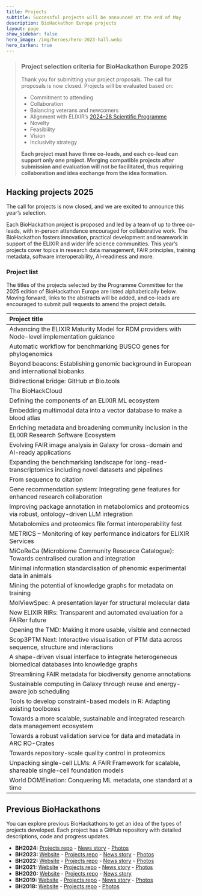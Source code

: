 ```yaml
---
title: Projects
subtitle: Successful projects will be announced at the end of May
description: BioHackathon Europe projects
layout: page
show_sidebar: false
hero_image: /img/heroes/hero-2023-hall.webp
hero_darken: true
---
```


> ### **Project selection criteria for BioHackathon Europe 2025**  
>  
> Thank you for submitting your project proposals. The call for proposals is now closed. Projects will be evaluated based on:  
> - Commitment to attending  
> - Collaboration  
> - Balancing veterans and newcomers  
> - Alignment with ELIXIR’s [2024–28 Scientific Programme](https://elixir-europe.org/news/programme-2024-28)  
> - Novelty  
> - Feasibility  
> - Vision  
> - Inclusivity strategy  
>  
> **Each project must have three co-leads, and each co-lead can support only one project. Merging compatible projects after submission and evaluation will not be facilitated, thus requiring collaboration and idea exchange from the idea formation.**  

## Hacking projects 2025

The call for projects is now closed, and we are excited to announce this year’s selection.

Each BioHackathon project is proposed and led by a team of up to three co-leads, with in-person attendance encouraged for collaborative work. The BioHackathon fosters innovation, practical development and teamwork in support of the ELIXIR and wider life science communities. This year’s projects cover topics in research data management, FAIR principles, training metadata, software interoperability, AI-readiness and more.

### Project list

The titles of the projects selected by the Programme Committee for the 2025 edition of BioHackathon Europe are listed alphabetically below. Moving forward, links to the abstracts will be added, and co-leads are encouraged to submit pull requests to amend the project details.

| Project title |
|:--------------|
| Advancing the ELIXIR Maturity Model for RDM providers with Node-level implementation guidance	|
| Automatic workflow for benchmarking BUSCO genes for phylogenomics |
| Beyond beacons: Establishing genomic background in European and international biobanks |
| Bidirectional bridge: GitHub ⇄ Bio.tools |
| The BioHackCloud |
| Defining the components of an ELIXIR ML ecosystem |
| Embedding multimodal data into a vector database to make a blood atlas |
| Enriching metadata and broadening community inclusion in the ELIXIR Research Software Ecosystem |
| Evolving FAIR image analysis in Galaxy for cross-domain and AI-ready applications |
| Expanding the benchmarking landscape for long-read-transcriptomics including novel datasets and pipelines |
| From sequence to citation	 |
| Gene recommendation system: Integrating gene features for enhanced research collaboration |
| Improving package annotation in metabolomics and proteomics via robust, ontology-driven LLM integration |
| Metabolomics and proteomics file format interoperability fest	 |
| METRICS – Monitoring of key performance indicators for ELIXIR Services |
| MiCoReCa (Microbiome Community Resource Catalogue): Towards centralised curation and integration |
| Minimal information standardisation of phenomic experimental data in animals |
| Mining the potential of knowledge graphs for metadata on training |
| MolViewSpec: A presentation layer for structural molecular data |
| New ELIXIR RIRs: Transparent and automated evaluation for a FAIRer future	 |
| Opening the TMD: Making it more usable, visible and connected |
| Scop3PTM Next: Interactive visualisation of PTM data across sequence, structure and interactions |
| A shape-driven visual interface to integrate heterogeneous biomedical databases into knowledge graphs |
| Streamlining FAIR metadata for biodiversity genome annotations |
| Sustainable computing in Galaxy through reuse and energy-aware job scheduling |
| Tools to develop constraint-based models in R: Adapting existing toolboxes |
| Towards a more scalable, sustainable and integrated research data management ecosystem |
| Towards a robust validation service for data and metadata in ARC RO-Crates |
| Towards repository-scale quality control in proteomics  |
| Unpacking single-cell LLMs: A FAIR Framework for scalable, shareable single-cell foundation models |	
| World DOMEination: Conquering ML metadata, one standard at a time	 |


## Previous BioHackathons
You can explore previous BioHackathons to get an idea of the types of projects developed. Each project has a GitHub repository with detailed descriptions, code and progress updates.

*   **BH2024:** [Projects repo](https://github.com/elixir-europe/biohackathon-projects-2023) - [News story](https://elixir-europe.org/news/biohack2024) - [Photos](https://www.flickr.com/photos/elixir-europe/albums/72177720321912863/) 
*   **BH2023:** [Website](https://2023.biohackathon-europe.org) - [Projects repo](https://github.com/elixir-europe/biohackathon-projects-2023) - [News story](https://elixir-europe.org/news/biohack2023) - [Photos](https://www.flickr.com/photos/elixir-europe/albums/72177720312705782)
*   **BH2022:** [Website](https://2022.biohackathon-europe.org) - [Projects repo](https://github.com/elixir-europe/biohackathon-projects-2022) - [News story](https://elixir-europe.org/news/biohack2022) - [Photos](https://www.flickr.com/photos/elixir-europe/albums/72177720303911368)
*   **BH2021:** [Website](https://2021.biohackathon-europe.org) - [Projects repo](https://github.com/elixir-europe/BioHackathon-projects-2021) - [News story](https://elixir-europe.org/news/hybrid-biohackathon) - [Photos](https://www.flickr.com/photos/elixir-europe/albums/72157720142412708)
*   **BH2020:** [Website](https://2020.biohackathon-europe.org/) - [Projects repo](https://github.com/elixir-europe/BioHackathon-projects-2020) - [News story](https://elixir-europe.org/news/first-virtual-biohackathon-europe-success)
*   **BH2019:** [Website](https://2019.biohackathon-europe.org/) - [Projects repo](https://github.com/elixir-europe/BioHackathon-projects-2019) - [News story](https://elixir-europe.org/news/hackers-meet-develop-life-science-resources) - [Photos](https://www.flickr.com/photos/elixir-europe/albums/72157712057713728)
*   **BH2018:** [Website](https://2018.biohackathon-europe.org/) - [Projects repo](https://github.com/elixir-europe/bh2018paris) - [Photos](https://www.flickr.com/photos/elixir-europe/albums/72157710113824772)
